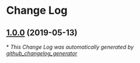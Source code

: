 # Change Log

## [1.0.0](https://github.com/x0rzkov/twint-docker/tree/1.0.0) (2019-05-13)


\* *This Change Log was automatically generated by [github_changelog_generator](https://github.com/skywinder/Github-Changelog-Generator)*